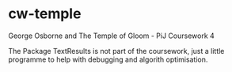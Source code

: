 # cw-temple
George Osborne and The Temple of Gloom - PiJ Coursework 4

The Package TextResults is not part of the coursework, just a little programme to help with debugging and algorith optimisation.
